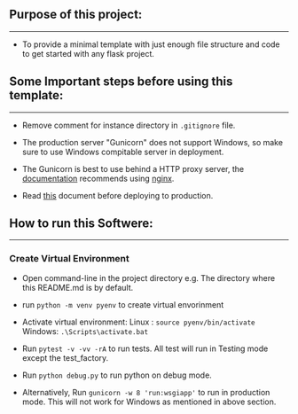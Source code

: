 ## Purpose of this project:
---

- To provide a minimal template with just enough file structure and code to get started with any flask project.

## Some Important steps before using this template:
---

- Remove comment for instance directory in `.gitignore` file.

- The production server "Gunicorn" does not support Windows, so make sure to use Windows compitable server in deployment.

- The Gunicorn is best to use behind a HTTP proxy server, the [documentation](https://gunicorn.org/#deployment) recommends using [nginx](https://nginx.org/en/docs/?_ga=2.159836926.2108447914.1714109557-1622351325.1714109557).

- Read [this](https://flask.palletsprojects.com/en/3.0.x/deploying/) document before deploying to production.

## How to run this Softwere:
---

### Create Virtual Environment

- Open command-line in the project directory e.g. The directory where this README.md is by default.

- run `python -m venv pyenv` to create virtual envorinment

- Activate virtual environment:
    Linux : `source pyenv/bin/activate`
    Windows: `.\Scripts\activate.bat`

- Run `pytest -v -vv -rA` to run tests. All test will run in Testing mode except the test_factory.

- Run `python debug.py` to run python on debug mode.

- Alternatively, Run `gunicorn -w 8 'run:wsgiapp'` to run in production mode. This will not work for Windows as mentioned in above section.